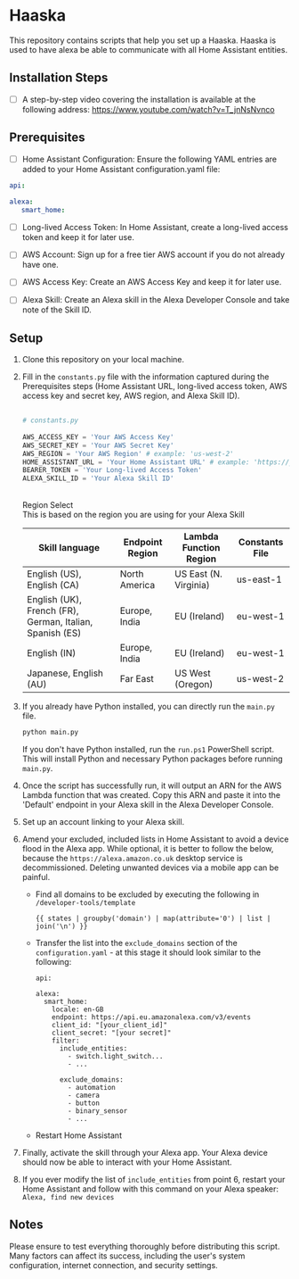 
#   Haaska

This repository contains scripts that help you set up a Haaska.
Haaska is used to have alexa be able to communicate with all Home Assistant entities.

## Installation Steps
 - [ ] A step-by-step video covering the installation is available at the following address: https://www.youtube.com/watch?v=T_jnNsNvnco

## Prerequisites

 - [ ] Home Assistant Configuration: Ensure the following YAML entries
       are added to your Home Assistant configuration.yaml file:
       
  ```yaml
  api:
         
  alexa:   
     smart_home: 
  ```
 
 - [ ] Long-lived Access Token: In Home Assistant, create a long-lived
       access token and keep it for later use.

    

 - [ ] AWS Account: Sign up for a free tier AWS account if you do not
       already have one.

    

 - [ ] AWS Access Key: Create an AWS Access Key and keep it for later
       use.

    

 - [ ] Alexa Skill: Create an Alexa skill in the Alexa Developer Console
       and take note of the Skill ID.

    

## Setup

1.  Clone this repository on your local machine.
    
2.  Fill in the `constants.py` file with the information captured during the Prerequisites steps (Home Assistant URL, long-lived access token, AWS access key and secret key, AWS region, and Alexa Skill ID).
    
    ```py
        
    # constants.py
        
    AWS_ACCESS_KEY = 'Your AWS Access Key'
    AWS_SECRET_KEY = 'Your AWS Secret Key'
    AWS_REGION = 'Your AWS Region' # example: 'us-west-2'
    HOME_ASSISTANT_URL = 'Your Home Assistant URL' # example: 'https://your-home-assistant-url.com'
    BEARER_TOKEN = 'Your Long-lived Access Token'
    ALEXA_SKILL_ID = 'Your Alexa Skill ID'
    ```
    <br> Region Select <br>
    This is based on the region you are using for your Alexa Skill

    
    | Skill language                                             |  Endpoint Region               |  Lambda Function Region |   Constants File |
    |------------------------------------------------------------|--------------------------------|-------------------------|------------------|
    |  English (US), English (CA)                                |  North America                 | US East (N. Virginia)   |  us-east-1       |
    |  English (UK), French (FR), German, Italian, Spanish (ES)  |  Europe, India                 | EU (Ireland)            |  eu-west-1       |
    |  English (IN)                                              |  Europe, India                 | EU (Ireland)            |  eu-west-1       |
    |  Japanese, English (AU)                                    |  Far East                      | US West (Oregon)        |  us-west-2       |
    


3.  If you already have Python installed, you can directly run the `main.py` file.

    ```bash
    python main.py
    ```
    If you don't have Python installed, run the `run.ps1` PowerShell script. 
    This will install Python and necessary Python packages before running `main.py`.
    
4.  Once the script has successfully run, it will output an ARN for the AWS Lambda function that was created. Copy this ARN and paste it into the 'Default' endpoint in your Alexa skill in the Alexa Developer Console.
    
5.  Set up an account linking to your Alexa skill.

6.  Amend your excluded, included lists in Home Assistant to avoid a device flood in the Alexa app. While optional, it is better to follow the below, because the `https://alexa.amazon.co.uk` desktop service is decommissioned. Deleting unwanted devices via a mobile app can be painful.
    - Find all domains to be excluded by executing the following in `/developer-tools/template`
      
      ```
      {{ states | groupby('domain') | map(attribute='0') | list | join('\n') }}
      ```
      
    - Transfer the list into the `exclude_domains` section of the `configuration.yaml` - at this stage it should look similar to the following:
    
      ```
      api:
      
      alexa:
        smart_home:
          locale: en-GB
          endpoint: https://api.eu.amazonalexa.com/v3/events
          client_id: "[your_client_id]"
          client_secret: "[your secret]"
          filter:
            include_entities:
              - switch.light_switch...
              - ...              
      
            exclude_domains:
              - automation
              - camera
              - button
              - binary_sensor
              - ...
      ```
      
    - Restart Home Assistant
    
7.  Finally, activate the skill through your Alexa app. Your Alexa device should now be able to interact with your Home Assistant.
8.  If you ever modify the list of `include_entities` from point 6, restart your Home Assistant and follow with this command on your Alexa speaker: `Alexa, find new devices` 
    

## Notes

Please ensure to test everything thoroughly before distributing this script. Many factors can affect its success, including the user's system configuration, internet connection, and security settings.

